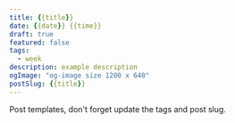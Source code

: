 ```yaml
---
title: {{title}}
date: {{date}} {{time}}
draft: true
featured: false
tags:
  - week
description: example description
ogImage: "og-image size 1200 x 640"
postSlug: {{title}}
---
```


Post templates, don't forget update the tags and post slug.
